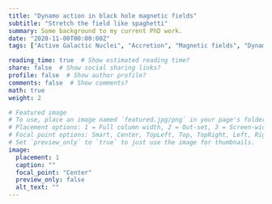 ```yaml
---
title: "Dynamo action in black hole magnetic fields"
subtitle: "Stretch the field like spaghetti"
summary: Some background to my current PhD work.
date: "2020-11-00T00:00:00Z"
tags: ["Active Galactic Nuclei", "Accretion", "Magnetic fields", "Dynamos"]

reading_time: true  # Show estimated reading time?
share: false  # Show social sharing links?
profile: false  # Show author profile?
comments: false  # Show comments?
math: true
weight: 2

# Featured image
# To use, place an image named `featured.jpg/png` in your page's folder.
# Placement options: 1 = Full column width, 2 = Out-set, 3 = Screen-width
# Focal point options: Smart, Center, TopLeft, Top, TopRight, Left, Right, BottomLeft, Bottom, BottomRight
# Set `preview_only` to `true` to just use the image for thumbnails.
image:
  placement: 1
  caption: ""
  focal_point: "Center"
  preview_only: false
  alt_text: ""
---
```

